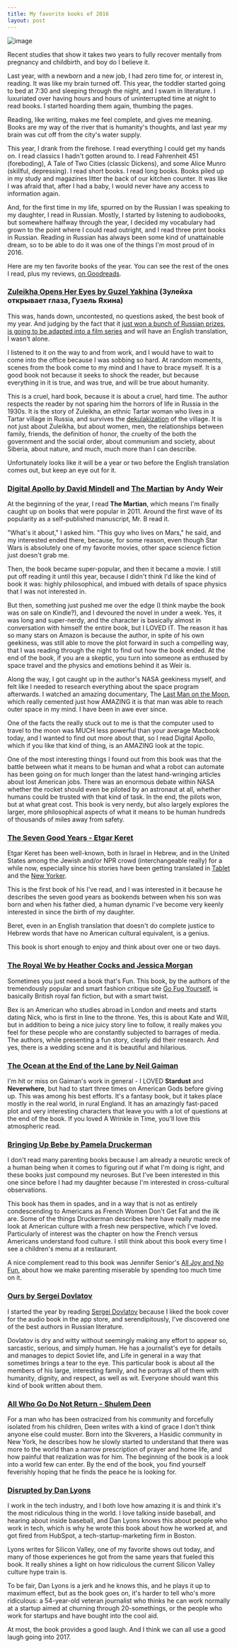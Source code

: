 ```yaml
---
title: My favorite books of 2016
layout: post
---
```


![image](https://raw.githubusercontent.com/vkblog/vkblog.github.io/master/public/img/2016/03/books.png)

Recent studies that show it takes two years to fully recover mentally from pregnancy and childbirth, and boy do I believe it. 

Last year, with a newborn and a new job, I had zero time for, or interest in, reading. It was like my brain turned off.  This year, the toddler started going to bed at 7:30 and sleeping through the night, and I swam in literature. I luxuriated over having hours and hours of uninterrupted time at night to read books. I started hoarding them again, thumbing the pages. 
 
Reading, like writing, makes me feel complete, and gives me meaning. Books are my way of the river that is humanity's thoughts, and last year my brain was cut off from the city's water supply. 

This year, I drank from the firehose.  I read everything I could get my hands on. I read classics I hadn't gotten around to. I read Fahrenheit 451 (foreboding), A Tale of Two Cities (classic Dickens), and some Alice Munro (skillful, depressing). I read short books. I read long books. Books piled up in my study and magazines litter the back of our kitchen counter. It was like I was afraid that, after I had a baby, I would never have any access to information again. 

And, for the first time in my life, spurred on by the Russian I was speaking to my daughter, I read in Russian. Mostly, I started by listening to audiobooks, but somewhere halfway through the year, I decided my vocabulary had grown to the point where I could read outright, and I read three print books in Russian.  Reading in Russian has always been some kind of unattainable dream, so to be able to do it was one of the things I'm most proud of in 2016. 

Here are my ten favorite books of the year. You can see the rest of the ones I read, plus my reviews, [on Goodreads](https://www.goodreads.com/challenges/3890-2016-reading-challenge).   


### [Zuleikha Opens Her Eyes by Guzel Yakhina](https://bookmate.com/books/PLxGSPTE) (Зулейха открывает глаза, Гузель Яхина) 

This was, hands down, uncontested, no questions asked, the best book of my year. And judging by the fact that it [just won a bunch of Russian prizes, is going to be adapted into a film series](http://lizoksbooks.blogspot.cz/2015/09/big-book-1-yakhinas-zuleikha-opens-her.html) and will have an English translation, I wasn't alone.  

I listened to it on the way to and from work, and I would have to wait to come into the office because I was sobbing so hard. At random moments, scenes from the book come to my mind and I have to brace myself. It is a good book not because it seeks to shock the reader, but because everything in it is true, and was true, and will be true about humanity. 

This is a cruel, hard book, because it is about a cruel, hard time. The author respects the reader by not sparing him the horrors of life in Russia in the 1930s.   It is the story of Zuleikha, an ethnic Tartar woman who lives in a Tartar village in Russia, and survives the [dekulakization](https://en.wikipedia.org/wiki/Dekulakization) of the village. It is not just about Zuleikha, but about women, men, the relationships between family, friends, the definition of honor, the cruelty of the both the government and the social order, about communism and society, about Siberia, about nature, and much, much more than I can describe. 

Unfortunately looks like it will be a year or two before the English translation comes out, but keep an eye out for it. 

 
### [Digital Apollo by David Mindell](http://web.mit.edu/digitalapollo/) and [The Martian](https://en.wikipedia.org/wiki/The_Martian_(Weir_novel)) by Andy Weir

At the beginning of the year, I read **The Martian**, which means I'm finally caught up on books that were popular in 2011. Around the first wave of its popularity as a self-published manuscript, Mr. B read it. 

"What's it about," I asked him. "This guy who lives on Mars," he said, and my interested ended there, because, for some reason, even though Star Wars is absolutely one of my favorite movies, other space science fiction just doesn't grab me. 

Then, the book became super-popular, and then it became a movie. I still put off reading it until this year, because I didn't think I'd like the kind of book it was: highly philosophical, and imbued with details of space physics that I was not interested in. 

But then, something just pushed me over the edge (I think maybe the book was on sale on Kindle?), and I devoured the novel in under a week.   Yes, it was long and super-nerdy, and the character is basically almost in conversation with himself the entire book, but I LOVED IT.  The reason it has so many stars on Amazon is because the author, in spite of his own geekiness, was still able to move the plot forward in such a compelling way, that I was reading through the night to find out how the book ended. At the end of the book, if you are a skeptic, you turn into someone as enthused by space travel and the physics and emotions behind it as Weir is. 

Along the way, I got caught up in the author's NASA geekiness myself, and felt like I needed to research everything about the space program afterwards. I watched an amazing documentary, The [Last Man on the Moon](http://thelastmanonthemoon.com/), which really cemented just how AMAZING it is that man was able to reach outer space in my mind. I have been in awe ever since. 

One of the facts the really stuck out to me is that the computer used to travel to the moon was MUCH less powerful than your average Macbook today, and I wanted to find out more about that, so I read Digital Apollo, which if you like that kind of thing, is an AMAZING look at the topic.  

One of the most interesting things I found out from this book was that the battle between what it means to be human and what a robot can automate has been going on for much longer than the latest hand-wringing articles about lost American jobs. There was an enormous debate within NASA whether the rocket should even be piloted by an astronaut at all, whether humans could be trusted with that kind of task. In the end, the pilots won, but at what great cost. This book is very nerdy, but also largely explores the larger, more philosophical aspects of what it means to be human hundreds of thousands of miles away from safety. 


### [The Seven Good Years -  Etgar Keret](http://www.nytimes.com/2015/07/05/books/review/etgar-kerets-the-seven-good-years-a-memoir.html?_r=0)  

Etgar Keret has been well-known, both in Israel in Hebrew, and in the United States among the Jewish and/or NPR crowd (interchangeable really) for a while now, especially since his stories have been getting translated in [Tablet](http://www.tabletmag.com/author/ekeret) and the [New Yorker](http://www.newyorker.com/contributors/etgar-keret). 

This is the first book of his I've read, and I was interested in it because he describes the seven good years as bookends between when his son was born and when his father died, a human dynamic I've become very keenly interested in since the birth of my daughter.

Beret, even in an English translation that doesn't do complete justice to Hebrew words that have no American cultural equivalent, is a genius.
 
This book is short enough to enjoy and think about over one or two days. 


### [The Royal We by Heather Cocks and Jessica Morgan](http://www.huffingtonpost.com/2015/04/07/the-royal-we-book_n_7013244.html) 

Sometimes you just need a book that's Fun. This book, by the authors of the tremendously popular and smart fashion critique site [Go Fug Yourself](http://www.gofugyourself.com/), is basically British royal fan fiction, but with a smart twist. 

Bex is an American who studies abroad in London and meets and starts dating Nick, who is first in line to the throne. Yes, this is about Kate and Will, but in addition to being a nice juicy story line to follow, it really makes you feel for these people who are constantly subjected to barrages of media. The authors, while presenting a fun story, clearly did their research. And yes, there is a wedding scene and it is beautiful and hilarious. 


### [The Ocean at the End of the Lane by Neil Gaiman](https://en.wikipedia.org/wiki/The_Ocean_at_the_End_of_the_Lane) 

I'm hit or miss on Gaiman's work in general - I LOVED **Stardust** and **Neverwhere**, but had to start three times on American Gods before giving up. This was among his best efforts. It's a fantasy book, but it takes place mostly in the real world, in rural England. It has an amazingly fast-paced plot and very interesting characters that leave you with a lot of questions at the end of the book. If you loved A Wrinkle in Time, you'll love this atmospheric read. 


### [Bringing Up Bebe by Pamela Druckerman](http://www.pameladruckerman.com/books/bringing-up-bebe/)

I don't read many parenting books because I am already a neurotic wreck of a human being when it comes to figuring out if what I'm doing is right, and these books just compound my neuroses. But I've been interested in this one since before I had my daughter because I'm interested in cross-cultural observations. 

This book has them in spades, and in a way that is not as entirely condescending to Americans as French Women Don't Get Fat and the ilk are. Some of the things Druckerman describes here have really made me look at American culture with a fresh new perspective, which I've loved. Particularly of interest was the chapter on how the French versus Americans understand food culture. I still think about this book every time I see a children's menu at a restaurant. 

A nice complement read to this book was Jennifer Senior's [All Joy and No Fun](http://nymag.com/news/features/67024/), about how we make parenting miserable by spending too much time on it. 

### [Ours by Sergei Dovlatov](http://www.themillions.com/2009/10/sergei-dovlatov-funny-families-and-that-tall-brown-fence.html)

I started the year by reading [Sergei Dovlatov](http://www.newyorker.com/books/page-turner/sergei-dovlatov-and-the-hearsay-of-memory) because I liked the book cover for the audio book in the app store, and serendipitously, I've discovered one of the best authors in Russian literature. 

Dovlatov is dry and witty without seemingly making any effort to appear so, sarcastic, serious, and simply human. He has a journalist's eye for details and manages to depict Soviet life, and Life in general in a way that sometimes brings a tear to the eye. This particular book is about all the members of his large, interesting family, and he portrays all of them with humanity, dignity, and respect, as well as wit. Everyone should want this kind of book written about them. 


### [All Who Go Do Not Return - Shulem Deen ](http://www.shulemdeen.com/)

For a man who has been ostracized from his community and forcefully isolated from his children, Deen writes with a kind of grace I don't think anyone else could muster. Born into the Skverers, a Hasidic community in New York, he describes how he slowly started to understand that there was more to the world than a narrow prescription of prayer and home life, and how painful that realization was for him. The beginning of the book is a look into a world few can enter. By the end of the book, you find yourself feverishly hoping that he finds the peace he is looking for. 


### [Disrupted by Dan Lyons](http://www.nytimes.com/2016/04/10/opinion/sunday/congratulations-youve-been-fired.html)


I work in the tech industry,  and I both love how amazing it is and think it's the most ridiculous thing in the world. I love talking inside baseball, and hearing about inside baseball, and Dan Lyons knows this about people who work in tech, which is why he wrote this book about how he worked at, and got fired from HubSpot, a tech-startup-marketing firm in Boston.

Lyons writes for Silicon Valley, one of my favorite shows out today, and many of those experiences he got from the same years that fueled this book. It really shines a light on how ridiculous the current Silicon Valley culture hype train is. 

To be fair, Dan Lyons is a jerk and he knows this, and he plays it up to maximum effect, but as the book goes on, it's harder to tell who's more ridiculous: a 54-year-old veteran journalist who thinks he can work normally at a startup aimed at churning through 20-somethings, or  the people who work for startups and have bought into the cool aid. 

At most, the book provides a good laugh. And I think we can all use a good laugh going into 2017. 
